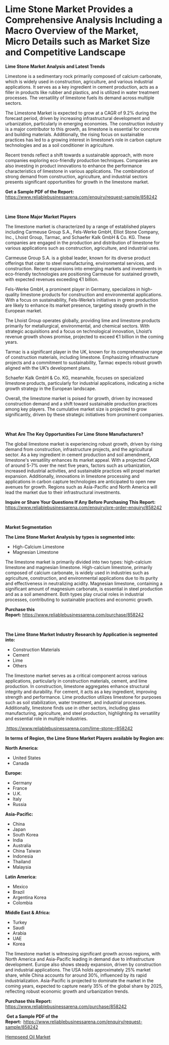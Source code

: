 <p><h1>Lime Stone Market Provides a Comprehensive Analysis Including a Macro Overview of the Market, Micro Details such as Market Size and Competitive Landscape</h1></p><p><strong>Lime Stone Market Analysis and Latest Trends</strong></p>
<p><p>Limestone is a sedimentary rock primarily composed of calcium carbonate, which is widely used in construction, agriculture, and various industrial applications. It serves as a key ingredient in cement production, acts as a filler in products like rubber and plastics, and is utilized in water treatment processes. The versatility of limestone fuels its demand across multiple sectors.</p><p>The Limestone Market is expected to grow at a CAGR of 9.2% during the forecast period, driven by increasing infrastructural development and urbanization, particularly in emerging economies. The construction industry is a major contributor to this growth, as limestone is essential for concrete and building materials. Additionally, the rising focus on sustainable practices has led to a growing interest in limestone’s role in carbon capture technologies and as a soil conditioner in agriculture.</p><p>Recent trends reflect a shift towards a sustainable approach, with more companies exploring eco-friendly production techniques. Companies are also investing in product innovations to enhance the performance characteristics of limestone in various applications. The combination of strong demand from construction, agriculture, and industrial sectors presents significant opportunities for growth in the limestone market.</p></p>
<p><strong>Get a Sample PDF of the Report:&nbsp;</strong> <a href="https://www.reliablebusinessarena.com/enquiry/request-sample/858242?utm_campaign=2822&utm_medium=2&utm_source=Github&utm_content=ia&utm_term=31032025&utm_id=lime-stone">https://www.reliablebusinessarena.com/enquiry/request-sample/858242</a></p>
<p>&nbsp;</p>
<p><strong>Lime Stone Major Market Players</strong></p>
<p><p>The limestone market is characterized by a range of established players including Carmeuse Group S.A., Fels-Werke GmbH, Elliot Stone Company, Inc., Lhoist Group, Tarmac, and Schaefer Kalk GmbH & Co. KG. These companies are engaged in the production and distribution of limestone for various applications such as construction, agriculture, and industrial uses.</p><p>Carmeuse Group S.A. is a global leader, known for its diverse product offerings that cater to steel manufacturing, environmental services, and construction. Recent expansions into emerging markets and investments in eco-friendly technologies are positioning Carmeuse for sustained growth, with expected revenues exceeding €1 billion.</p><p>Fels-Werke GmbH, a prominent player in Germany, specializes in high-quality limestone products for construction and environmental applications. With a focus on sustainability, Fels-Werke’s initiatives in green production are likely to enhance its market presence, targeting steady growth in the European market.</p><p>The Lhoist Group operates globally, providing lime and limestone products primarily for metallurgical, environmental, and chemical sectors. With strategic acquisitions and a focus on technological innovation, Lhoist’s revenue growth shows promise, projected to exceed €1 billion in the coming years.</p><p>Tarmac is a significant player in the UK, known for its comprehensive range of construction materials, including limestone. Emphasizing infrastructure projects and a commitment to sustainability, Tarmac expects robust growth aligned with the UK’s development plans.</p><p>Schaefer Kalk GmbH & Co. KG, meanwhile, focuses on specialized limestone products, particularly for industrial applications, indicating a niche growth strategy in the European landscape.</p><p>Overall, the limestone market is poised for growth, driven by increased construction demand and a shift toward sustainable production practices among key players. The cumulative market size is projected to grow significantly, driven by these strategic initiatives from prominent companies.</p></p>
<p>&nbsp;</p>
<p><strong>What Are The Key Opportunities For Lime Stone Manufacturers?</strong></p>
<p><p>The global limestone market is experiencing robust growth, driven by rising demand from construction, infrastructure projects, and the agricultural sector. As a key ingredient in cement production and soil amendment, limestone's versatility enhances its market appeal. With a projected CAGR of around 5-7% over the next five years, factors such as urbanization, increased industrial activities, and sustainable practices will propel market expansion. Additionally, innovations in limestone processing and applications in carbon capture technologies are anticipated to open new avenues for growth. Regions such as Asia-Pacific and North America will lead the market due to their infrastructural investments.</p></p>
<p><strong>Inquire or Share Your Questions If Any Before Purchasing This Report:</strong> <a href="https://www.reliablebusinessarena.com/enquiry/pre-order-enquiry/858242?utm_campaign=2822&utm_medium=2&utm_source=Github&utm_content=ia&utm_term=31032025&utm_id=lime-stone">https://www.reliablebusinessarena.com/enquiry/pre-order-enquiry/858242</a></p>
<p>&nbsp;</p>
<p><strong>Market Segmentation</strong></p>
<p><strong>The Lime Stone Market Analysis by types is segmented into:</strong></p>
<p><ul><li>High-Calcium Limestone</li><li>Magnesian Limestone</li></ul></p>
<p><p>The limestone market is primarily divided into two types: high-calcium limestone and magnesian limestone. High-calcium limestone, primarily composed of calcium carbonate, is widely used in industries such as agriculture, construction, and environmental applications due to its purity and effectiveness in neutralizing acidity. Magnesian limestone, containing a significant amount of magnesium carbonate, is essential in steel production and as a soil amendment. Both types play crucial roles in industrial processes, contributing to sustainable practices and economic growth.</p></p>
<p><strong>Purchase this Report:&nbsp;</strong><a href="https://www.reliablebusinessarena.com/purchase/858242?utm_campaign=2822&utm_medium=2&utm_source=Github&utm_content=ia&utm_term=31032025&utm_id=lime-stone">https://www.reliablebusinessarena.com/purchase/858242</a></p>
<p>&nbsp;</p>
<p><strong>The Lime Stone Market Industry Research by Application is segmented into:</strong></p>
<p><ul><li>Construction Materials</li><li>Cement</li><li>Lime</li><li>Others</li></ul></p>
<p><p>The limestone market serves as a critical component across various applications, particularly in construction materials, cement, and lime production. In construction, limestone aggregates enhance structural integrity and durability. For cement, it acts as a key ingredient, improving strength and performance. Lime production utilizes limestone for purposes such as soil stabilization, water treatment, and industrial processes. Additionally, limestone finds use in other sectors, including glass manufacturing, agriculture, and steel production, highlighting its versatility and essential role in multiple industries.</p></p>
<p><a href="https://www.reliablebusinessarena.com/lime-stone-r858242?utm_campaign=2822&utm_medium=2&utm_source=Github&utm_content=ia&utm_term=31032025&utm_id=lime-stone">&nbsp;https://www.reliablebusinessarena.com/lime-stone-r858242</a></p>
<p><strong>In terms of Region, the Lime Stone Market Players available by Region are:</strong></p>
<p>
    <p> <strong> North America: </strong>
        <ul>
            <li>United States</li>
            <li>Canada</li>
        </ul>
        </p> 
    <p> <strong> Europe: </strong>
        <ul>
            <li>Germany</li>
            <li>France</li>
            <li>U.K.</li>
            <li>Italy</li>
            <li>Russia</li>
        </ul>
        </p> 
    <p> <strong> Asia-Pacific: </strong>
        <ul>
            <li>China</li>
            <li>Japan</li>
            <li>South Korea</li>
            <li>India</li>
            <li>Australia</li>
            <li>China Taiwan</li>
            <li>Indonesia</li>
            <li>Thailand</li>
            <li>Malaysia</li>
        </ul>
        </p> 
    <p> <strong> Latin America: </strong>
        <ul>
            <li>Mexico</li>
            <li>Brazil</li>
            <li>Argentina Korea</li>
            <li>Colombia</li>
        </ul>
        </p> 
    <p> <strong> Middle East & Africa: </strong>
        <ul>
            <li>Turkey</li>
            <li>Saudi</li>
            <li>Arabia</li>
            <li>UAE</li>
            <li>Korea</li>
        </ul>
    </p>
    </p>
<p><p>The limestone market is witnessing significant growth across regions, with North America and Asia-Pacific leading in demand due to infrastructure development. Europe also shows steady expansion, driven by construction and industrial applications. The USA holds approximately 25% market share, while China accounts for around 30%, influenced by its rapid industrialization. Asia-Pacific is projected to dominate the market in the coming years, expected to capture nearly 35% of the global share by 2025, reflecting robust economic growth and urbanization trends.</p></p>
<p><strong>Purchase this Report: </strong><a href="https://www.reliablebusinessarena.com/purchase/858242?utm_campaign=2822&utm_medium=2&utm_source=Github&utm_content=ia&utm_term=31032025&utm_id=lime-stone">https://www.reliablebusinessarena.com/purchase/858242</a></p>
<p>&nbsp;<strong>Get a Sample PDF of the Report:&nbsp;&nbsp;</strong><a href="https://www.reliablebusinessarena.com/enquiry/request-sample/858242?utm_campaign=2822&utm_medium=2&utm_source=Github&utm_content=ia&utm_term=31032025&utm_id=lime-stone">https://www.reliablebusinessarena.com/enquiry/request-sample/858242</a></p>
<p><strong></strong></p>
<p><p><a href="https://github.com/benhaeneye/Market-Research-Report-List-1/blob/main/hempseed-oil-market.md?utm_campaign=2822&utm_medium=2&utm_source=Github&utm_content=ia&utm_term=31032025&utm_id=lime-stone">Hempseed Oil Market</a></p></p>